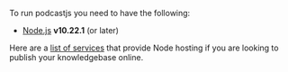 <!-- 

layout : post
title : Requirements
description : Just nodejs
category : ai
tags : series, fiction
comments : true 
author : Rich Dotcom
thumbnail_image_url: images/img_3.jpg
datetime_str: 22 August 2017
datetime : 2017-08-22
duration: 0:30:20
sound:
  type : simple_url
  value : https://vocaroo.com/embed/1jkkNDCvZhyR?autoplay=0
  language: en        


-->


To run podcastjs you need to have the following:

* [Node.js](http://nodejs.org) **v10.22.1** (or later)

Here are a [list of services](https://github.com/joyent/node/wiki/Node-Hosting) that provide Node hosting
if you are looking to publish your knowledgebase online.
